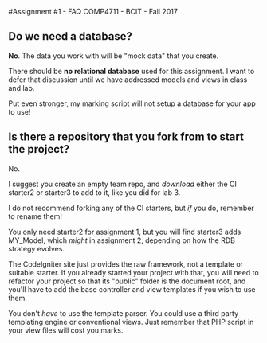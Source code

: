 #Assignment #1 - FAQ
COMP4711 - BCIT - Fall 2017

## Do we need a database?

**No**. The data you work with will be 
"mock data" that you create.

There should be **no relational database** used for this assignment.
I want to defer that discussion until we have addressed models and views
in class and lab.

Put even stronger, my marking script will not setup a database for your app
to use!

## Is there a repository that you fork from to start the project?  
No.

I suggest you create an empty team repo, and *download* either the CI starter2 or starter3 to add to it, like you did for lab 3.

I do not recommend forking any of the CI starters, but *if* you do, remember to rename them!

You only need starter2 for assignment 1, but you will find starter3 adds MY_Model, 
which *might* in assignment 2, depending on how the RDB strategy evolves.

The CodeIgniter site just provides the raw framework, not a template or suitable starter.
If you already started your project with that, you will need to refactor your project so that
its "public" folder is the document root, and you'll have to add the base controller
and view templates if you wish to use them.

You don't *have* to use the template parser. You could use a third party templating engine
or conventional views. Just remember that PHP script in your view files will cost you marks.
